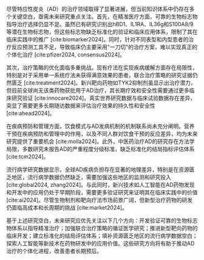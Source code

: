 尽管特应性皮炎（AD）的治疗领域取得了显著进展，但当前知识体系中仍存在多个关键空白，亟需未来研究重点关注。首先，在精准医疗方面，可靠的生物标志物指导治疗选择仍显不足。虽然已有研究识别出hBD1、IL1RA、IL36g和S100A8/9等潜在生物标志物，但这些标志物缺乏标准化的验证和临床应用体系，限制了其在临床实践中的推广 [cite:biomarker2024]。同时，针对不同表型和内型患者的治疗反应预测工具不足，导致临床仍主要采用"一刀切"的治疗方案，难以实现真正的个体化治疗 [cite:pfizer2024, consensus2024]。

其次，治疗策略的优化面临多重挑战。现有疗法在实现疾病缓解方面存在局限性，特别是对于采用单一系统疗法未获得满意效果的患者，联合治疗策略的研究证据仍然匮乏 [cite:treatment2024]。新兴靶向药物如TYK2抑制剂虽显示出治疗潜力，但目前全球尚无该类药物获批用于AD治疗，其长期疗效和安全性需要通过更多临床研究验证 [cite:innocare2024]。真实世界研究数据与临床试验数据存在差异，突显了需要更多长期随访数据来评估治疗效果的持久性和安全性 [cite:ahead2024]。

在疾病预防和管理方面，饮食模式与AD发病机制的机制联系尚未充分阐明。营养干预在疾病预防和管理中的作用，以及不同人群对饮食干预的反应差异，均为未来研究提供了重要机会 [cite:molla2024]。此外，中医药治疗AD的研究存在方法学局限，多数研究未报告AD的严重程度分级标准，缺乏标准化的结局指标评估体系 [cite:tcm2024]。

流行病学研究数据显示，全球AD疾病负担存在显著的地理差异，特别是在资源匮乏地区，流行病学数据仍然缺乏，需要加强这些地区的监测和研究投入 [cite:global2024, zhang2024]。与此同时，新兴技术如人工智能在AD药物发现和开发中的应用仍处于早期阶段，需要更多验证研究来证明其在临床实践中的价值 [cite:ai2024]。尽管生物制剂和靶向疗法市场前景广阔，但新型治疗药物的研发仍面临高成本和长周期的挑战 [cite:market2024]。

基于上述研究空白，未来研究应优先关注以下几个方向：开发验证可靠的生物标志物体系以指导精准治疗；加强联合治疗策略的循证医学研究；推进新型靶向药物的临床开发；建立标准化的结局评估体系；填补资源匮乏地区的流行病学数据空白；探索人工智能等新技术在药物研发中的应用价值。这些研究方向将有助于推动AD治疗的个体化进程，改善患者长期预后。